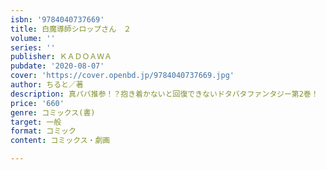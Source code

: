 ```yaml
---
isbn: '9784040737669'
title: 白魔導師シロップさん　２
volume: ''
series: ''
publisher: ＫＡＤＯＡＷＡ
pubdate: '2020-08-07'
cover: 'https://cover.openbd.jp/9784040737669.jpg'
author: ちると／著
description: 真パパ推参！？抱き着かないと回復できないドタバタファンタジー第2巻！
price: '660'
genre: コミックス(書)
target: 一般
format: コミック
content: コミックス・劇画

---
```

